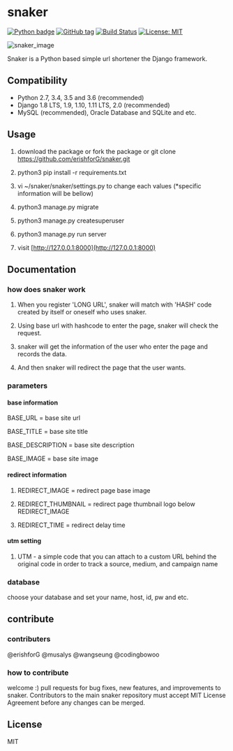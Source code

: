 # snaker

[![Python badge](https://img.shields.io/badge/Made%20with-Python-1f425f.svg)](https://www.python.org/)
[![GitHub tag](https://img.shields.io/github/tag/erishforG/snaker.svg)](https://github.com/erishforG/snaker/tree/0.0.2)
[![Build Status](https://travis-ci.org/erishforG/snaker.svg?branch=master)](https://travis-ci.org/erishforG/snaker)
[![License: MIT](https://img.shields.io/badge/License-MIT-yellow.svg)](https://github.com/erishforG/snaker/blob/master/LICENSE)

![snaker_image](https://github.com/erishforG/snaker/blob/master/server_image.jpeg)

Snaker is a Python based simple url shortener the Django framework.

## Compatibility

* Python 2.7, 3.4, 3.5 and 3.6 (recommended)
* Django 1.8 LTS, 1.9, 1.10, 1.11 LTS, 2.0 (recommended)
* MySQL (recommended), Oracle Database and SQLite and etc.

## Usage

1) download the package or fork the package or git clone https://github.com/erishforG/snaker.git

2) python3 pip install -r requirements.txt

3) vi ~/snaker/snaker/settings.py to change each values (*specific information will be bellow)

4) python3 manage.py migrate

5) python3 manage.py createsuperuser

6) python3 manage.py run server

7) visit [http://127.0.0.1:8000](http://127.0.0.1:8000)

## Documentation
### how does snaker work

1) When you register 'LONG URL', snaker will match with 'HASH' code created by itself or oneself who uses snaker. 

2) Using base url with hashcode to enter the page, snaker will check the request.

3) snaker will get the information of the user who enter the page and records the data.

4) And then snaker will redirect the page that the user wants.

### parameters
#### base information
BASE_URL = base site url

BASE_TITLE = base site title

BASE_DESCRIPTION = base site description

BASE_IMAGE = base site image

#### redirect information
1) REDIRECT_IMAGE = redirect page base image

2) REDIRECT_THUMBNAIL = redirect page thumbnail logo below REDIRECT_IMAGE

3) REDIRECT_TIME = redirect delay time

#### utm setting
1) UTM - a simple code that you can attach to a custom URL behind the original code in order to track a source, medium, and campaign name

### database
choose your database and set your name, host, id, pw and etc.

## contribute
### contributers

@erishforG 
@musalys
@wangseung
@codingbowoo

### how to contribute

welcome :) pull requests for bug fixes, new features, and improvements to snaker. Contributors to the main snaker repository must accept MIT License Agreement before any changes can be merged.

## License

MIT
